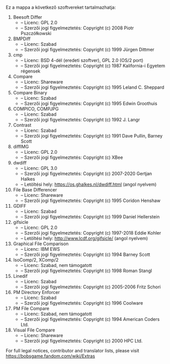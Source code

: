 ﻿Ez a mappa a következő szoftvereket tartalmazhatja:

1. Beesoft Differ
   - – Licenc: GPL 2.0
   - – Szerzői jogi figyelmeztetés: Copyright (c) 2008 Piotr Pszczółkowski
2. BMPDiff
   - – Licenc: Szabad
   - – Szerzői jogi figyelmeztetés: Copyright (c) 1999 Jürgen Dittmer
3. cmp
   - – Licenc: BSD 4-dél (eredeti szoftver), GPL 2.0 (OS/2 port)
   - – Szerzői jogi figyelmeztetés: Copyright (c) 1987 Kalifornia-i Egyetem régensek
4. Compare
   - – Licenc: Shareware
   - – Szerzői jogi figyelmeztetés: Copyright (c) 1995 Leland C. Sheppard
5. Compare Binary
   - – Licenc: Szabad
   - – Szerzői jogi figyelmeztetés: Copyright (c) 1995 Edwin Groothuis
6. COMPICO, COMPJPG
   - – Licenc: Szabad
   - – Szerzői jogi figyelmeztetés: Copyright (c) 1992 J. Langr
7. Contrast
   - – Licenc: Szabad
   - – Szerzői jogi figyelmeztetés: Copyright (c) 1991 Dave Pullin, Barney Scott
8. diffIMG
   - – Licenc: GPL 2.0
   - – Szerzői jogi figyelmeztetés: Copyright (c) XBee
9. dwdiff
   - – Licenc: GPL 3.0
   - – Szerzői jogi figyelmeztetés: Copyright (c) 2007-2020 Gertjan Halkes
   - – Letöltési hely: https://os.ghalkes.nl/dwdiff.html (angol nyelvem)
10. File Base Differencer
    - – Licenc: Shareware
    - – Szerzői jogi figyelmeztetés: Copyright (c) 1995 Coridon Henshaw
11. GDIFF
    - – Licenc: Szabad
    - – Szerzői jogi figyelmeztetés: Copyright (c) 1999 Daniel Hellerstein
12. gifsicle
    - – Licenc: GPL 2.0
    - – Szerzői jogi figyelmeztetés: Copyright (c) 1997-2018 Eddie Kohler
    - – Letöltési hely: http://www.lcdf.org/gifsicle/ (angol nyelvem)
13. Graphical File Comparison
    - – Licenc: IBM EWS
    - – Szerzői jogi figyelmeztetés: Copyright (c) 1994 Barney Scott
14. IsoComp/2, XComp/2
    - – Licenc: Szabad, nem támogatott
    - – Szerzői jogi figyelmeztetés: Copyright (c) 1998 Roman Stangl
15. Linedif
    - – Licenc: Szabad
    - – Szerzői jogi figyelmeztetés: Copyright (c) 2005-2006 Fritz Schori
16. PM Directory Enforcer
    - – Licenc: Szabad
    - – Szerzői jogi figyelmeztetés: Copyright (c) 1996 Coolware
17. PM File Compare
    - – Licenc: Szabad, nem támogatott
    - – Szerzői jogi figyelmeztetés: Copyright (c) 1994 American Coders Ltd.
18. Visual File Compare
    - – Licenc: Shareware
    - – Szerzői jogi figyelmeztetés: Copyright (c) 2000 HPC Ltd.

For full legal notices, contributor and translator lists, please visit https://bobsgame.fandom.com/wiki/Extras
